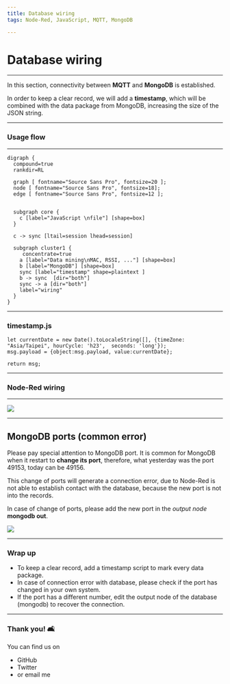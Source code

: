 ```yaml
---
title: Database wiring
tags: Node-Red, JavaScript, MQTT, MongoDB

---
```


# Database wiring

<!-- Put the link to this slide here so people can follow -->

---

In this section, connectivity between **MQTT** and **MongoDB** is established.

In order to keep a clear record, we will add a **timestamp**, which will be combined with the data package from MongoDB, increasing the size of the JSON string.


---

### Usage flow

---


```graphviz
digraph {
  compound=true
  rankdir=RL

  graph [ fontname="Source Sans Pro", fontsize=20 ];
  node [ fontname="Source Sans Pro", fontsize=18];
  edge [ fontname="Source Sans Pro", fontsize=12 ];


  subgraph core {
    c [label="JavaScript \nfile"] [shape=box]
  }
  
  c -> sync [ltail=session lhead=session]

  subgraph cluster1 {
     concentrate=true
    a [label="Data mining\nMAC, RSSI, ..."] [shape=box]
    b [label="MongoDB"] [shape=box]
    sync [label="timestamp" shape=plaintext ]
    b -> sync  [dir="both"]
    sync -> a [dir="both"]
    label="wiring"
  }
}
```
---


### timestamp.js

```js=
let currentDate = new Date().toLocaleString([], {timeZone: "Asia/Taipei", hourCycle: 'h23',  seconds: 'long'});
msg.payload = {object:msg.payload, value:currentDate}; 

return msg; 
```

---

### Node-Red wiring

---

![](https://i.imgur.com/5vKZW3O.png)

---

## MongoDB ports (common error)

Please pay special attention to MongoDB port. It is common for MongoDB when it restart to **change its port**, therefore, what yesterday was the port 49153, today can be 49156.

This change of ports will generate a connection error, due to Node-Red is not able to establish contact with the database, because the new port is not into the records.

In case of change of ports, please add the new port in the *output node* **mongodb out**.


![](https://i.imgur.com/28tANuk.png)

---

### Wrap up

- To keep a clear record, add a timestamp script to mark every data package.
- In case of connection error with database, please check if the port has changed in your own system.
- If the port has a different number, edit the output node of the database (mongodb) to recover the connection. 

---

### Thank you! :couch_and_lamp: 

You can find us on

- GitHub
- Twitter
- or email me
